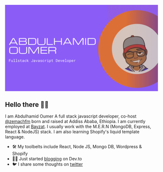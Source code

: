 ![header](https://github.com/abdulhamidOumer/abdulhamidOumer/blob/main/assets/cover.png?raw=true)
## Hello there 👋🏾

 I am Abdulhamid Oumer A full stack javascript developer, co-host [@zemachfm](https://linktr.ee/zemachfm) born and raised at Addiss Ababa, Ethiopia. I am currently employed at [Bayzat](https://bayzat.com). I usually work with the M.E.R.N (MongoDB, Express, React & NodeJS) stack. I am also learning Shopify's liquid template language. 

- 🛠️ My toolbelts include React, Node JS, Mongo DB, Wordpress & Shopify 
- ✍🏾 Just started [blogging](https://dev.to/dashboard) on Dev.to
- 🐦 I share some thoughts on [twitter](https://twitter.com/aotwits)
